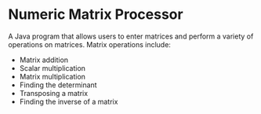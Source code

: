 # Numeric Matrix Processor

A Java program that allows users to enter matrices and perform a variety of operations on matrices.
Matrix operations include:
- Matrix addition
- Scalar multiplication
- Matrix multiplication
- Finding the determinant
- Transposing a matrix
- Finding the inverse of a matrix

